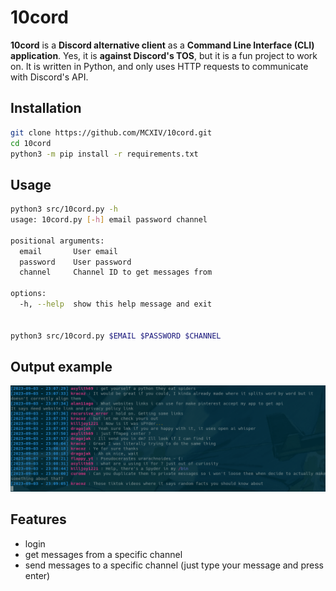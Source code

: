 # 10cord
**10cord** is a **Discord alternative client** as a **Command Line Interface (CLI) application**. Yes, it is **against Discord's TOS**, but it is a fun project to work on. It is written in Python, and only uses HTTP requests to communicate with Discord's API.

## Installation
```bash
git clone https://github.com/MCXIV/10cord.git
cd 10cord
python3 -m pip install -r requirements.txt
```

## Usage
```bash
python3 src/10cord.py -h                                 
usage: 10cord.py [-h] email password channel

positional arguments:
  email       User email
  password    User password
  channel     Channel ID to get messages from

options:
  -h, --help  show this help message and exit


python3 src/10cord.py $EMAIL $PASSWORD $CHANNEL
```

## Output example
![output example](docs/example.png "Output example")

## Features
- login
- get messages from a specific channel
- send messages to a specific channel (just type your message and press enter)